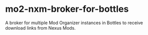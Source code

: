 # mo2-nxm-broker-for-bottles
A broker for multiple Mod Organizer instances in Bottles to receive download links from Nexus Mods.

